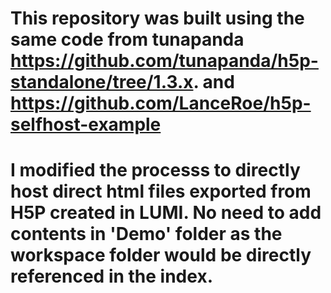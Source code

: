 # This repository was built using the same code from tunapanda https://github.com/tunapanda/h5p-standalone/tree/1.3.x. and https://github.com/LanceRoe/h5p-selfhost-example
# I modified the processs to directly host direct html files exported from H5P created in LUMI. No need to add contents in 'Demo' folder as the workspace folder would be directly referenced in the index.

